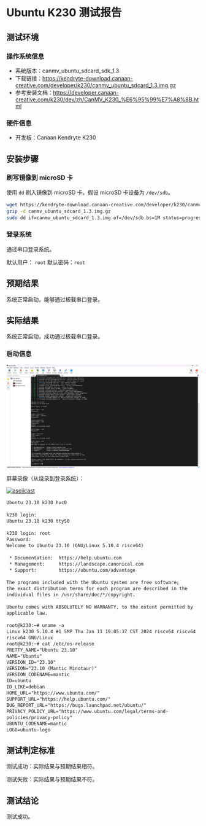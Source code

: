 # Ubuntu K230 测试报告

## 测试环境

### 操作系统信息

- 系统版本：canmv_ubuntu_sdcard_sdk_1.3
- 下载链接：https://kendryte-download.canaan-creative.com/developer/k230/canmv_ubuntu_sdcard_1.3.img.gz
- 参考安装文档：https://developer.canaan-creative.com/k230/dev/zh/CanMV_K230_%E6%95%99%E7%A8%8B.html

### 硬件信息

- 开发板：Canaan Kendryte K230

## 安装步骤

### 刷写镜像到 microSD 卡

使用 `dd` 刷入镜像到 microSD 卡。假设 microSD 卡设备为 `/dev/sdb`。

```bash
wget https://kendryte-download.canaan-creative.com/developer/k230/canmv_ubuntu_sdcard_1.3.img.gz
gzip -d canmv_ubuntu_sdcard_1.3.img.gz
sudo dd if=canmv_ubuntu_sdcard_1.3.img of=/dev/sdb bs=1M status=progress oflag=sync
```

### 登录系统

通过串口登录系统。

默认用户： `root`
默认密码：`root`

## 预期结果

系统正常启动，能够通过板载串口登录。

## 实际结果

系统正常启动，成功通过板载串口登录。

### 启动信息

![Ubuntu](image.png)

屏幕录像（从烧录到登录系统）：

[![asciicast](https://asciinema.org/a/rFklZEOMyjSQCPaSjrS3OStOF.svg)](https://asciinema.org/a/rFklZEOMyjSQCPaSjrS3OStOF)

```log
Ubuntu 23.10 k230 hvc0

k230 login: 
Ubuntu 23.10 k230 ttyS0

k230 login: root
Password: 
Welcome to Ubuntu 23.10 (GNU/Linux 5.10.4 riscv64)

 * Documentation:  https://help.ubuntu.com
 * Management:     https://landscape.canonical.com
 * Support:        https://ubuntu.com/advantage

The programs included with the Ubuntu system are free software;
the exact distribution terms for each program are described in the
individual files in /usr/share/doc/*/copyright.

Ubuntu comes with ABSOLUTELY NO WARRANTY, to the extent permitted by
applicable law.

root@k230:~# uname -a
Linux k230 5.10.4 #1 SMP Thu Jan 11 19:05:37 CST 2024 riscv64 riscv64 riscv64 GNU/Linux
root@k230:~# cat /etc/os-release 
PRETTY_NAME="Ubuntu 23.10"
NAME="Ubuntu"
VERSION_ID="23.10"
VERSION="23.10 (Mantic Minotaur)"
VERSION_CODENAME=mantic
ID=ubuntu
ID_LIKE=debian
HOME_URL="https://www.ubuntu.com/"
SUPPORT_URL="https://help.ubuntu.com/"
BUG_REPORT_URL="https://bugs.launchpad.net/ubuntu/"
PRIVACY_POLICY_URL="https://www.ubuntu.com/legal/terms-and-policies/privacy-policy"
UBUNTU_CODENAME=mantic
LOGO=ubuntu-logo
```

## 测试判定标准

测试成功：实际结果与预期结果相符。

测试失败：实际结果与预期结果不符。

## 测试结论

测试成功。